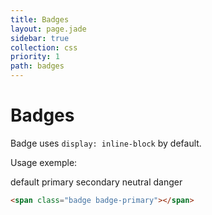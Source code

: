 ```yaml
---
title: Badges
layout: page.jade
sidebar: true
collection: css
priority: 1
path: badges
---
```



# Badges

Badge uses `display: inline-block` by default. 

Usage exemple:

<div class="example example-code">
  <span class="badge">default</span>
  <span class="badge badge-primary">primary</span>
  <span class="badge badge-secondary">secondary</span>
  <span class="badge badge-neutral">neutral</span>
  <span class="badge badge-danger">danger</span>
</div>

```html
<span class="badge badge-primary"></span>
```
